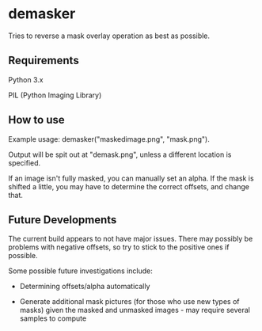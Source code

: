 # demasker
Tries to reverse a mask overlay operation as best as possible.

## Requirements

Python 3.x

PIL (Python Imaging Library)

## How to use

Example usage: demasker("maskedimage.png", "mask.png"). 

Output will be spit out at "demask.png", unless a different location is specified.

If an image isn't fully masked, you can manually set an alpha. If the mask is shifted a little, you may have to determine the correct offsets, and change that.

## Future Developments

The current build appears to not have major issues. There may possibly be problems with negative offsets, so try to stick to the positive ones if possible.

Some possible future investigations include:

* Determining offsets/alpha automatically

* Generate additional mask pictures (for those who use new types of masks) given the masked and unmasked images - may require several samples to compute
